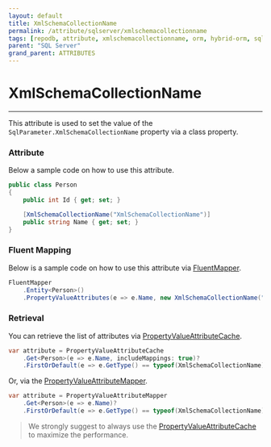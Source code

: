 ```yaml
---
layout: default
title: XmlSchemaCollectionName
permalink: /attribute/sqlserver/xmlschemacollectionname
tags: [repodb, attribute, xmlschemacollectionname, orm, hybrid-orm, sqlserver, sqlite, mysql, postgresql]
parent: "SQL Server"
grand_parent: ATTRIBUTES
---
```


# XmlSchemaCollectionName

---

This attribute is used to set the value of the `SqlParameter.XmlSchemaCollectionName` property via a class property.

### Attribute

Below a sample code on how to use this attribute.

```csharp
public class Person
{
    public int Id { get; set; }

    [XmlSchemaCollectionName("XmlSchemaCollectionName")]
    public string Name { get; set; }
}
```

### Fluent Mapping

Below is a sample code on how to use this attribute via [FluentMapper](/mapper/fluentmapper).

```csharp
FluentMapper
    .Entity<Person>()
    .PropertyValueAttributes(e => e.Name, new XmlSchemaCollectionName("XmlSchemaCollectionName"));
```

### Retrieval

You can retrieve the list of attributes via [PropertyValueAttributeCache](/cacher/propertyvalueattributecache).

```csharp
var attribute = PropertyValueAttributeCache
    .Get<Person>(e => e.Name, includeMappings: true)?
    .FirstOrDefault(e => e.GetType() == typeof(XmlSchemaCollectionName));
```

Or, via the [PropertyValueAttributeMapper](/mapper/propertyvalueattributemapper).

```csharp
var attribute = PropertyValueAttributeMapper
    .Get<Person>(e => e.Name)?
    .FirstOrDefault(e => e.GetType() == typeof(XmlSchemaCollectionName));
```

> We strongly suggest to always use the [PropertyValueAttributeCache](/cacher/propertyvalueattributecache) to maximize the performance.